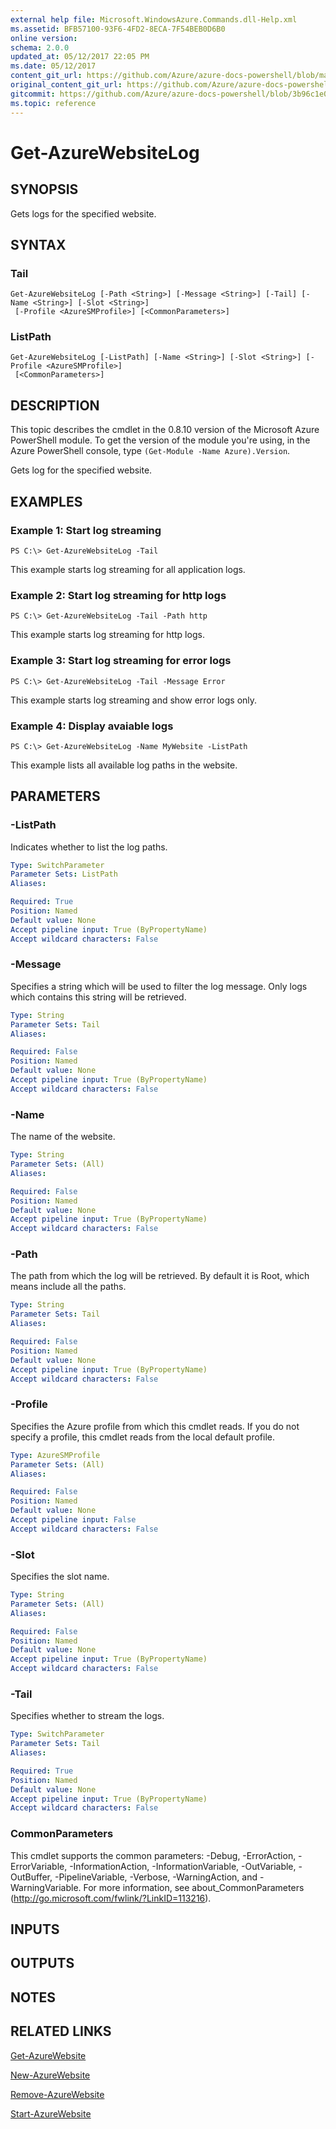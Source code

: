 ```yaml
---
external help file: Microsoft.WindowsAzure.Commands.dll-Help.xml
ms.assetid: BFB57100-93F6-4FD2-8ECA-7F54BEB0D6B0
online version:
schema: 2.0.0
updated_at: 05/12/2017 22:05 PM
ms.date: 05/12/2017
content_git_url: https://github.com/Azure/azure-docs-powershell/blob/master/azureps-cmdlets-docs/ServiceManagement/Azure/v4.0.0/Get-AzureWebsiteLog.md
original_content_git_url: https://github.com/Azure/azure-docs-powershell/blob/master/azureps-cmdlets-docs/ServiceManagement/Azure/v4.0.0/Get-AzureWebsiteLog.md
gitcommit: https://github.com/Azure/azure-docs-powershell/blob/3b96c1e0b28fc56dfbf6de55728d5478e0d02def
ms.topic: reference
---
```


# Get-AzureWebsiteLog

## SYNOPSIS
Gets logs for the specified website.

## SYNTAX

### Tail
```
Get-AzureWebsiteLog [-Path <String>] [-Message <String>] [-Tail] [-Name <String>] [-Slot <String>]
 [-Profile <AzureSMProfile>] [<CommonParameters>]
```

### ListPath
```
Get-AzureWebsiteLog [-ListPath] [-Name <String>] [-Slot <String>] [-Profile <AzureSMProfile>]
 [<CommonParameters>]
```

## DESCRIPTION
This topic describes the cmdlet in the 0.8.10 version of the Microsoft Azure PowerShell module.
To get the version of the module you're using, in the Azure PowerShell console, type `(Get-Module -Name Azure).Version`.

Gets log for the specified website.

## EXAMPLES

### Example 1: Start log streaming
```
PS C:\> Get-AzureWebsiteLog -Tail
```

This example starts log streaming for all application logs.

### Example 2: Start log streaming for http logs
```
PS C:\> Get-AzureWebsiteLog -Tail -Path http
```

This example starts log streaming for http logs.

### Example 3: Start log streaming for error logs
```
PS C:\> Get-AzureWebsiteLog -Tail -Message Error
```

This example starts log streaming and show error logs only.

### Example 4: Display avaiable logs
```
PS C:\> Get-AzureWebsiteLog -Name MyWebsite -ListPath
```

This example lists all available log paths in the website.

## PARAMETERS

### -ListPath
Indicates whether to list the log paths.

```yaml
Type: SwitchParameter
Parameter Sets: ListPath
Aliases: 

Required: True
Position: Named
Default value: None
Accept pipeline input: True (ByPropertyName)
Accept wildcard characters: False
```

### -Message
Specifies a string which will be used to filter the log message.
Only logs which contains this string will be retrieved.

```yaml
Type: String
Parameter Sets: Tail
Aliases: 

Required: False
Position: Named
Default value: None
Accept pipeline input: True (ByPropertyName)
Accept wildcard characters: False
```

### -Name
The name of the website.

```yaml
Type: String
Parameter Sets: (All)
Aliases: 

Required: False
Position: Named
Default value: None
Accept pipeline input: True (ByPropertyName)
Accept wildcard characters: False
```

### -Path
The path from which the log will be retrieved.
By default it is Root, which means include all the paths.

```yaml
Type: String
Parameter Sets: Tail
Aliases: 

Required: False
Position: Named
Default value: None
Accept pipeline input: True (ByPropertyName)
Accept wildcard characters: False
```

### -Profile
Specifies the Azure profile from which this cmdlet reads.
If you do not specify a profile, this cmdlet reads from the local default profile.

```yaml
Type: AzureSMProfile
Parameter Sets: (All)
Aliases: 

Required: False
Position: Named
Default value: None
Accept pipeline input: False
Accept wildcard characters: False
```

### -Slot
Specifies the slot name.

```yaml
Type: String
Parameter Sets: (All)
Aliases: 

Required: False
Position: Named
Default value: None
Accept pipeline input: True (ByPropertyName)
Accept wildcard characters: False
```

### -Tail
Specifies whether to stream the logs.

```yaml
Type: SwitchParameter
Parameter Sets: Tail
Aliases: 

Required: True
Position: Named
Default value: None
Accept pipeline input: True (ByPropertyName)
Accept wildcard characters: False
```

### CommonParameters
This cmdlet supports the common parameters: -Debug, -ErrorAction, -ErrorVariable, -InformationAction, -InformationVariable, -OutVariable, -OutBuffer, -PipelineVariable, -Verbose, -WarningAction, and -WarningVariable. For more information, see about_CommonParameters (http://go.microsoft.com/fwlink/?LinkID=113216).

## INPUTS

## OUTPUTS

## NOTES

## RELATED LINKS

[Get-AzureWebsite](./Get-AzureWebsite.md)

[New-AzureWebsite](./New-AzureWebsite.md)

[Remove-AzureWebsite](./Remove-AzureWebsite.md)

[Start-AzureWebsite](./Start-AzureWebsite.md)


